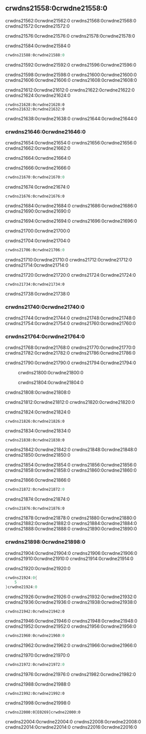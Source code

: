 ## crwdns21558:0crwdne21558:0

crwdns21562:0crwdne21562:0 crwdns21568:0crwdne21568:0 crwdns21572:0crwdne21572:0

crwdns21576:0crwdne21576:0 crwdns21578:0crwdne21578:0

<span class="filename">crwdns21584:0crwdne21584:0</span>

```rust
crwdns21588:0crwdne21588:0
```

crwdns21592:0crwdne21592:0 crwdns21596:0crwdne21596:0

crwdns21598:0crwdne21598:0 crwdns21600:0crwdne21600:0 crwdns21606:0crwdne21606:0 crwdns21608:0crwdne21608:0

crwdns21612:0crwdne21612:0 crwdns21622:0crwdne21622:0 crwdns21624:0crwdne21624:0

```text
crwdns21628:0crwdne21628:0
crwdns21632:0crwdne21632:0
```

crwdns21638:0crwdne21638:0 crwdns21644:0crwdne21644:0

### crwdns21646:0crwdne21646:0

crwdns21654:0crwdne21654:0 crwdns21656:0crwdne21656:0 crwdns21662:0crwdne21662:0

crwdns21664:0crwdne21664:0

<span class="filename">crwdns21666:0crwdne21666:0</span>

```rust
crwdns21670:0crwdne21670:0
```

crwdns21674:0crwdne21674:0

```text
crwdns21676:0crwdne21676:0
```

crwdns21684:0crwdne21684:0 crwdns21686:0crwdne21686:0 crwdns21690:0crwdne21690:0

crwdns21694:0crwdne21694:0 crwdns21696:0crwdne21696:0

crwdns21700:0crwdne21700:0

<span class="filename">crwdns21704:0crwdne21704:0</span>

```rust
crwdns21706:0crwdne21706:0
```

crwdns21710:0crwdne21710:0 crwdns21712:0crwdne21712:0 crwdns21714:0crwdne21714:0

crwdns21720:0crwdne21720:0 crwdns21724:0crwdne21724:0

```text
crwdns21734:0crwdne21734:0
```

crwdns21738:0crwdne21738:0

### crwdns21740:0crwdne21740:0

crwdns21744:0crwdne21744:0 crwdns21748:0crwdne21748:0 crwdns21754:0crwdne21754:0 crwdns21760:0crwdne21760:0

### crwdns21764:0crwdne21764:0

crwdns21768:0crwdne21768:0 crwdns21770:0crwdne21770:0 crwdns21782:0crwdne21782:0 crwdns21786:0crwdne21786:0

crwdns21790:0crwdne21790:0 crwdns21794:0crwdne21794:0

<figure>
crwdns21800:0crwdne21800:0

crwdns21804:0crwdne21804:0
</figure>

crwdns21808:0crwdne21808:0

crwdns21812:0crwdne21812:0 crwdns21820:0crwdne21820:0

<span class="filename">crwdns21824:0crwdne21824:0</span>

```rust,ignore
crwdns21826:0crwdne21826:0
```

crwdns21834:0crwdne21834:0

```text
crwdns21838:0crwdne21838:0
```

crwdns21842:0crwdne21842:0 crwdns21848:0crwdne21848:0 crwdns21850:0crwdne21850:0

crwdns21854:0crwdne21854:0 crwdns21856:0crwdne21856:0 crwdns21858:0crwdne21858:0 crwdns21860:0crwdne21860:0

<span class="filename">crwdns21866:0crwdne21866:0</span>

```rust
crwdns21872:0crwdne21872:0
```

crwdns21874:0crwdne21874:0

```rust,ignore
crwdns21876:0crwdne21876:0
```

crwdns21878:0crwdne21878:0 crwdns21880:0crwdne21880:0 crwdns21882:0crwdne21882:0 crwdns21884:0crwdne21884:0 crwdns21888:0crwdne21888:0 crwdns21890:0crwdne21890:0

### crwdns21898:0crwdne21898:0

crwdns21904:0crwdne21904:0 crwdns21906:0crwdne21906:0 crwdns21910:0crwdne21910:0 crwdns21914:0crwdne21914:0

<span class="filename">crwdns21920:0crwdne21920:0</span>

```rust
crwdns21924:0{
    5
}crwdne21924:0
```

crwdns21926:0crwdne21926:0 crwdns21932:0crwdne21932:0 crwdns21936:0crwdne21936:0 crwdns21938:0crwdne21938:0

```text
crwdns21942:0crwdne21942:0
```

crwdns21946:0crwdne21946:0 crwdns21948:0crwdne21948:0 crwdns21952:0crwdne21952:0 crwdns21956:0crwdne21956:0

```rust
crwdns21960:0crwdne21960:0
```

crwdns21962:0crwdne21962:0 crwdns21966:0crwdne21966:0

<span class="filename">crwdns21970:0crwdne21970:0</span>

```rust
crwdns21972:0crwdne21972:0
```

crwdns21976:0crwdne21976:0 crwdns21982:0crwdne21982:0

<span class="filename">crwdns21988:0crwdne21988:0</span>

```rust,ignore
crwdns21992:0crwdne21992:0
```

crwdns21998:0crwdne21998:0

```text
crwdns22000:0[E0269]crwdne22000:0
```

crwdns22004:0crwdne22004:0 crwdns22008:0crwdne22008:0 crwdns22014:0crwdne22014:0 crwdns22016:0crwdne22016:0
